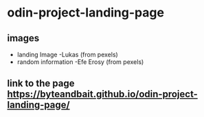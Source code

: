 # odin-project-landing-page
## images
- landing Image -Lukas (from pexels)
- random information -Efe Erosy (from pexels)
## link to the page https://byteandbait.github.io/odin-project-landing-page/